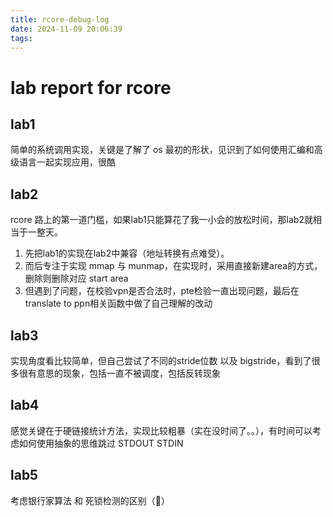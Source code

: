 ```yaml
---
title: rcore-debug-log
date: 2024-11-09 20:06:39
tags:
---
```

# lab report for rcore
## lab1
简单的系统调用实现，关键是了解了 os 最初的形状，见识到了如何使用汇编和高级语言一起实现应用，很酷

## lab2
rcore 路上的第一道门槛，如果lab1只能算花了我一小会的放松时间，那lab2就相当于一整天。
1. 先把lab1的实现在lab2中兼容（地址转换有点难受）。
2. 而后专注于实现 mmap 与 munmap，在实现时，采用直接新建area的方式，删除则删除对应 start area
3. 但遇到了问题，在校验vpn是否合法时，pte检验一直出现问题，最后在translate to ppn相关函数中做了自己理解的改动

## lab3
实现角度看比较简单，但自己尝试了不同的stride位数 以及 bigstride，看到了很多很有意思的现象，包括一直不被调度，包括反转现象

## lab4
感觉关键在于硬链接统计方法，实现比较粗暴（实在没时间了。。），有时间可以考虑如何使用抽象的思维跳过 STDOUT STDIN

## lab5
考虑银行家算法 和 死锁检测的区别（🤔）
